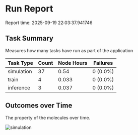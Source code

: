 # Run Report
Report time: 2025-09-19 22:03:37.941746

## Task Summary
Measures how many tasks have run as part of the application

| Task Type   |   Count |   Node Hours | Failures   |
|-------------|---------|--------------|------------|
| simulation  |      37 |        0.54  | 0 (0.0%)   |
| train       |       4 |        0.033 | 0 (0.0%)   |
| inference   |       3 |        0.037 | 0 (0.0%)   |

## Outcomes over Time
The property of the molecules over time.

![simulation](simulation-outputs.png)

